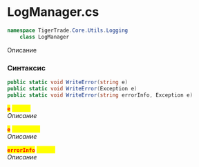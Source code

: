 
# LogManager.cs
```csharp
namespace TigerTrade.Core.Utils.Logging  
    class LogManager
```

Описание

### Синтаксис
```csharp
public static void WriteError(string e)
public static void WriteError(Exception e)
public static void WriteError(string errorInfo, Exception e)
```

<mark style="color:red;">**`e`**</mark> <mark style="color:yellow;">`string`</mark>  
 *Описание*  
  
<mark style="color:red;">**`e`**</mark> <mark style="color:yellow;">`Exception`</mark>  
 *Описание*  
  
<mark style="color:red;">**`errorInfo`**</mark> <mark style="color:yellow;">`string`</mark>  
 *Описание*  
  

                    
                    